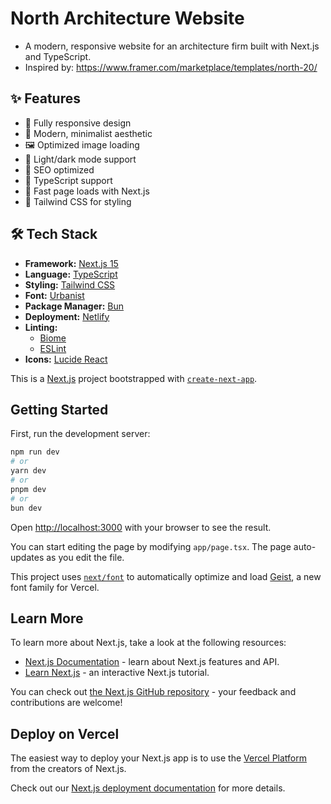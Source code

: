 # North Architecture Website

- A modern, responsive website for an architecture firm built with Next.js and TypeScript.
- Inspired by: https://www.framer.com/marketplace/templates/north-20/


## ✨ Features

- 📱 Fully responsive design
- 🎨 Modern, minimalist aesthetic
- 🖼️ Optimized image loading
- 🌙 Light/dark mode support
- 🎯 SEO optimized
- 📝 TypeScript support
- 🚄 Fast page loads with Next.js
- 💅 Tailwind CSS for styling

## 🛠️ Tech Stack

- **Framework:** [Next.js 15](https://nextjs.org/)
- **Language:** [TypeScript](https://www.typescriptlang.org/)
- **Styling:** [Tailwind CSS](https://tailwindcss.com/)
- **Font:** [Urbanist](https://fonts.google.com/specimen/Urbanist)
- **Package Manager:** [Bun](https://bun.sh/)
- **Deployment:** [Netlify](https://www.netlify.com/)
- **Linting:** 
  - [Biome](https://biomejs.dev/)
  - [ESLint](https://eslint.org/)
- **Icons:** [Lucide React](https://lucide.dev/)



This is a [Next.js](https://nextjs.org) project bootstrapped with [`create-next-app`](https://nextjs.org/docs/app/api-reference/cli/create-next-app).

## Getting Started

First, run the development server:

```bash
npm run dev
# or
yarn dev
# or
pnpm dev
# or
bun dev
```

Open [http://localhost:3000](http://localhost:3000) with your browser to see the result.

You can start editing the page by modifying `app/page.tsx`. The page auto-updates as you edit the file.

This project uses [`next/font`](https://nextjs.org/docs/app/building-your-application/optimizing/fonts) to automatically optimize and load [Geist](https://vercel.com/font), a new font family for Vercel.

## Learn More

To learn more about Next.js, take a look at the following resources:

- [Next.js Documentation](https://nextjs.org/docs) - learn about Next.js features and API.
- [Learn Next.js](https://nextjs.org/learn) - an interactive Next.js tutorial.

You can check out [the Next.js GitHub repository](https://github.com/vercel/next.js) - your feedback and contributions are welcome!

## Deploy on Vercel

The easiest way to deploy your Next.js app is to use the [Vercel Platform](https://vercel.com/new?utm_medium=default-template&filter=next.js&utm_source=create-next-app&utm_campaign=create-next-app-readme) from the creators of Next.js.

Check out our [Next.js deployment documentation](https://nextjs.org/docs/app/building-your-application/deploying) for more details.
